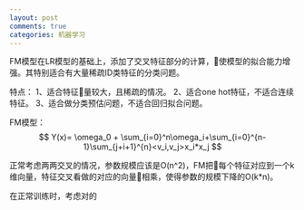 ```yaml
---
layout: post
comments: true
categories: 机器学习
---
```


FM模型在LR模型的基础上，添加了交叉特征部分的计算，使模型的拟合能力增强。其特别适合有大量稀疏ID类特征的分类问题。

特点：
1、适合特征量较大，且稀疏的情况。
2、适合one hot特征，不适合连续特征。
3、适合做分类预估问题，不适合回归拟合问题。

FM模型：
$$
Y(x)= \omega_0 + \sum_{i=0}^n\omega_i+\sum_{i=0}^{n-1}\sum_{j+i+1}^{n}<v_i,v_j>x_i*x_j
$$

正常考虑两两交叉的情况，参数规模应该是O(n^2)，FM把每个特征对应到一个k维向量，特征交叉看做的对应的向量相乘，使得参数的规模下降的O(k\*n)。

在正常训练时，考虑对的
